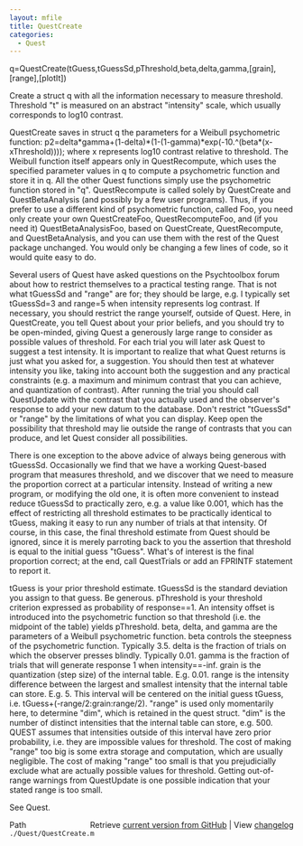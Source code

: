 ```yaml
---
layout: mfile
title: QuestCreate
categories:
  - Quest
---
```


 q=QuestCreate\(tGuess,tGuessSd,pThreshold,beta,delta,gamma,\[grain\],\[range\],\[plotIt\]\)

 Create a struct q with all the information necessary to measure
 threshold. Threshold "t" is measured on an abstract "intensity"
 scale, which usually corresponds to log10 contrast.

 QuestCreate saves in struct q the parameters for a Weibull psychometric function:
 p2=delta\*gamma\+\(1\-delta\)\*\(1\-\(1\-gamma\)\*exp\(\-10.^\(beta\*\(x\-xThreshold\)\)\)\);
 where x represents log10 contrast relative to threshold. The Weibull
 function itself appears only in QuestRecompute, which uses the
 specified parameter values in q to compute a psychometric function
 and store it in q. All the other Quest functions simply use the
 psychometric function stored in "q". QuestRecompute is called solely
 by QuestCreate and QuestBetaAnalysis \(and possibly by a few user
 programs\). Thus, if you prefer to use a different kind of
 psychometric function, called Foo, you need only create your own
 QuestCreateFoo, QuestRecomputeFoo, and \(if you need it\)
 QuestBetaAnalysisFoo, based on QuestCreate, QuestRecompute, and
 QuestBetaAnalysis, and you can use them with the rest of the Quest
 package unchanged. You would only be changing a few lines of code,
 so it would quite easy to do.

 Several users of Quest have asked questions on the Psychtoolbox forum
 about how to restrict themselves to a practical testing range. That is
 not what tGuessSd and "range" are for; they should be large, e.g. I
 typically set tGuessSd=3 and range=5 when intensity represents log
 contrast. If necessary, you should restrict the range yourself, outside
 of Quest. Here, in QuestCreate, you tell Quest about your prior beliefs,
 and you should try to be open\-minded, giving Quest a generously large
 range to consider as possible values of threshold. For each trial you
 will later ask Quest to suggest a test intensity. It is important to
 realize that what Quest returns is just what you asked for, a
 suggestion. You should then test at whatever intensity you like, taking
 into account both the suggestion and any practical constraints \(e.g. a
 maximum and minimum contrast that you can achieve, and quantization of
 contrast\). After running the trial you should call QuestUpdate with the
 contrast that you actually used and the observer's response to add your
 new datum to the database. Don't restrict "tGuessSd" or "range" by the
 limitations of what you can display. Keep open the possibility that
 threshold may lie outside the range of contrasts that you can produce,
 and let Quest consider all possibilities.

 There is one exception to the above advice of always being generous with
 tGuessSd. Occasionally we find that we have a working Quest\-based
 program that measures threshold, and we discover that we need to measure
 the proportion correct at a particular intensity. Instead of writing a
 new program, or modifying the old one, it is often more convenient to
 instead reduce tGuessSd to practically zero, e.g. a value like 0.001,
 which has the effect of restricting all threshold estimates to be
 practically identical to tGuess, making it easy to run any number of
 trials at that intensity. Of course, in this case, the final threshold
 estimate from Quest should be ignored, since it is merely parroting back
 to you the assertion that threshold is equal to the initial guess
 "tGuess". What's of interest is the final proportion correct; at the
 end, call QuestTrials or add an FPRINTF statement to report it.

 tGuess is your prior threshold estimate.
 tGuessSd is the standard deviation you assign to that guess. Be generous.
 pThreshold is your threshold criterion expressed as probability of
    response==1. An intensity offset is introduced into the psychometric
    function so that threshold \(i.e. the midpoint of the table\) yields
    pThreshold.
 beta, delta, and gamma are the parameters of a Weibull psychometric function.
 beta controls the steepness of the psychometric function. Typically 3.5.
 delta is the fraction of trials on which the observer presses blindly.
    Typically 0.01.
 gamma is the fraction of trials that will generate response 1 when
    intensity==\-inf.
 grain is the quantization \(step size\) of the internal table. E.g. 0.01.
 range is the intensity difference between the largest and smallest
    intensity that the internal table can store. E.g. 5. This interval will
    be centered on the initial guess tGuess, i.e.
    tGuess\+\(\-range/2:grain:range/2\). "range" is used only momentarily here,
    to determine "dim", which is retained in the quest struct. "dim" is the
    number of distinct intensities that the internal table can store, e.g.
    500. QUEST assumes that intensities outside of this interval have zero
    prior probability, i.e. they are impossible values for threshold. The
    cost of making "range" too big is some extra storage and computation,
    which are usually negligible. The cost of making "range" too small is
    that you prejudicially exclude what are actually possible values for
    threshold. Getting out\-of\-range warnings from QuestUpdate is one
    possible indication that your stated range is too small.

 See Quest.


<div class="code_header" style="text-align:right;">
  <span style="float:left;">Path&nbsp;&nbsp;</span> <span class="counter">Retrieve <a href=
  "https://raw.github.com/Psychtoolbox-3/Psychtoolbox-3/beta/./Quest/QuestCreate.m">current version from GitHub</a> | View <a href=
  "https://github.com/Psychtoolbox-3/Psychtoolbox-3/commits/beta/./Quest/QuestCreate.m">changelog</a></span>
</div>
<div class="code">
  <code>./Quest/QuestCreate.m</code>
</div>
